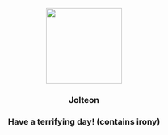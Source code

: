 <p align="center">
    <img src="https://raw.githubusercontent.com/PokeAPI/sprites/master/sprites/pokemon/135.png" width="150" height="150">
</p>
<h3 align="center"> <b>Jolteon</b></h3>
<h3 align="center">Have a terrifying day! (contains irony)</h3>
